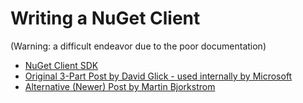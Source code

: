 # Writing a NuGet Client

(Warning: a difficult endeavor due to the poor documentation)

- [NuGet Client SDK](https://docs.microsoft.com/en-us/nuget/reference/nuget-client-sdk)
- [Original 3-Part Post by David Glick - used internally by Microsoft](https://daveaglick.com/posts/exploring-the-nuget-v3-libraries-part-1)
- [Alternative (Newer) Post by Martin Bjorkstrom](https://martinbjorkstrom.com/posts/2018-09-19-revisiting-nuget-client-libraries)